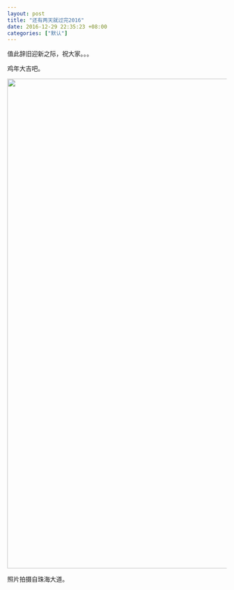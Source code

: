 ```yaml
---
layout: post
title: "还有两天就过完2016"
date: 2016-12-29 22:35:23 +08:00
categories: ["默认"]
---
```


<p>值此辞旧迎新之际，祝大家。。。</p>
<p>鸡年大吉吧。</p>
<p><a href="https://www.imsun.org/usr/uploads/2016/12/wp-image-460721531jpg.jpg"><img src="https://www.imsun.org/usr/uploads/2016/12/wp-image-460721531jpg.jpg" alt="" class="wp-image-484 alignnone size-full" width="1500" height="1125"></a></p>
<p>照片拍摄自珠海大道。</p>